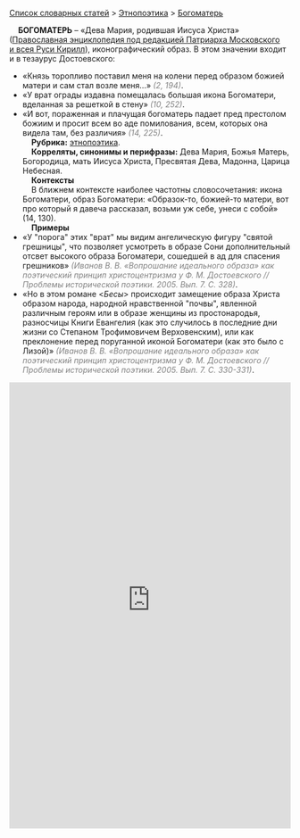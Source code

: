<style>
st { color: Gray;
  font-style: italic;}
</style>

[Список словарных статей](https://thesaurus-dostoevsky.github.io/Thesaurus/) > [Этнопоэтика](ethnopoe.md) > [Богоматерь](богоматерь.md) 

&nbsp;&nbsp;&nbsp;&nbsp;**БОГОМАТЕРЬ** – «Дева Мария, родившая Иисуса Христа» ([Православная энциклопедия под редакцией Патриарха Московского и всея Руси Кирилл](https://www.pravenc.ru/)), иконографический образ. В этом значении входит и в тезаурус Достоевского:  
* «Князь торопливо поставил меня на колени  перед образом божией матери и сам стал возле меня…» <st>(2, 194)</st>.
* «У врат ограды издавна помещалась большая икона Богоматери, вделанная за решеткой в стену» <st>(10, 252)</st>.
* «И вот, пораженная и плачущая богоматерь падает пред престолом божиим и просит всем во аде помилования, всем, которых она видела там, без различия» <st>(14, 225)</st>.  <br>
&nbsp;&nbsp;&nbsp;&nbsp;**Рубрика:** [этнопоэтика](ethnopoe.md).  
&nbsp;&nbsp;&nbsp;&nbsp;**Корреляты, синонимы и перифразы:** Дева Мария, Божья Матерь, Богородица, мать Иисуса Христа, Пресвятая Дева, Мадонна, Царица Небесная.  
&nbsp;&nbsp;&nbsp;&nbsp;**Контексты**  
&nbsp;&nbsp;&nbsp;&nbsp;В ближнем контексте наиболее частотны словосочетания: икона Богоматери, образ Богоматери: «Образок-то, божией-то матери, вот про который я давеча рассказал, возьми уж себе, унеси с собой» (14, 130).  <br>
&nbsp;&nbsp;&nbsp;&nbsp;**Примеры**  
* «У "порога" этих "врат" мы видим ангелическую фигуру "святой грешницы", что позволяет усмотреть в образе Сони дополнительный отсвет высокого образа Богоматери, сошедшей в ад для спасения грешников» <st>(Иванов В. В. «Вопрошание идеального образа» как поэтический принцип христоцентризма у Ф. М. Достоевского // Проблемы исторической поэтики. 2005. Вып. 7. С. 328)</st>.
* «Но в этом романе <*Бесы*> происходит замещение образа Христа образом народа, народной нравственной "почвы", явленной различным героям или в образе женщины из простонародья, разносчицы Книги Евангелия (как это случилось в последние дни жизни со Степаном Трофимовичем Верховенским), или как преклонение перед поруганной иконой Богоматери (как это было с Лизой)» <st>(Иванов В. В. «Вопрошание идеального образа» как поэтический принцип христоцентризма у Ф. М. Достоевского // Проблемы исторической поэтики. 2005. Вып. 7. С. 330-331)</st>.

<iframe src="https://thesaurus-dostoevsky.github.io/nk/богоматерь.html" style="border:0px;width:100%;height:800px" allowfullscreen="true" webkitallowfullscreen="true" mozallowfullscreen="true">

